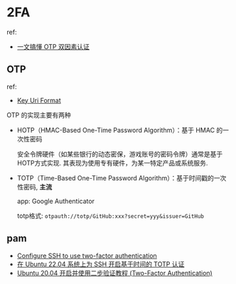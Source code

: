 # 2FA
ref:
- [一文搞懂 OTP 双因素认证](https://monchickey.com/post/2023/09/18/otp-two-factor-authentication/)

## OTP
ref:
- [Key Uri Format](https://github.com/google/google-authenticator/wiki/Key-Uri-Format)

OTP 的实现主要有两种
- HOTP（HMAC-Based One-Time Password Algorithm）：基于 HMAC 的一次性密码

    安全令牌硬件（如某些银行的动态密保，游戏账号的密码令牌）通常是基于HOTP方式实现. 其表现为使用专有硬件，为某一特定产品或系统服务.
- TOTP（Time-Based One-Time Password Algorithm）：基于时间戳的一次性密码, **主流**

    app: Google Authenticator

    totp格式: `otpauth://totp/GitHub:xxx?secret=yyy&issuer=GitHub`

## pam
- [Configure SSH to use two-factor authentication](https://ubuntu.com/tutorials/configure-ssh-2fa#1-overview)
- [在 Ubuntu 22.04 系统上为 SSH 开启基于时间的 TOTP 认证](https://www.cnblogs.com/wx2020/p/17643066.html)
- [Ubuntu 20.04 开启并使用二步验证教程 (Two-Factor Authentication)](https://zhuanlan.zhihu.com/p/662638117)